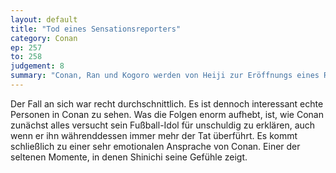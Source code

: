 ```yaml
---
layout: default
title: "Tod eines Sensationsreporters"
category: Conan
ep: 257
to: 258
judgement: 8
summary: "Conan, Ran und Kogoro werden von Heiji zur Eröffnungs eines Restaurants dreier internationaler Spitzensportler in Osaka eingeladen. Der unliebsame Klatschreporter, der allen drei Sportlern ein Dorn im Auge ist, wird erschossen."
---
```


Der Fall an sich war recht durchschnittlich. Es ist dennoch interessant echte Personen in Conan zu sehen. Was die Folgen
enorm aufhebt, ist, wie Conan zunächst alles versucht sein Fußball-Idol für unschuldig zu erklären, auch wenn er ihn
währenddessen immer mehr der Tat überführt. Es kommt schließlich zu einer sehr emotionalen Ansprache von Conan. Einer
der seltenen Momente, in denen Shinichi seine Gefühle zeigt.